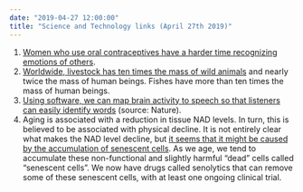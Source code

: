 ```yaml
---
date: "2019-04-27 12:00:00"
title: "Science and Technology links (April 27th 2019)"
---
```




1. [Women who use oral contraceptives have a harder time recognizing emotions of others](https://www.frontiersin.org/article/10.3389/fnins.2018.01041/full).
1. [Worldwide, livestock has ten times the mass of wild animals](https://t.co/tpI4I2faWe) and nearly twice the mass of human beings. Fishes have more than ten times the mass of human beings.
1. [Using software, we can map brain activity to speech so that listeners can easily identify words](https://www.nature.com/articles/s41586-019-1119-1) (source: Nature).
1. Aging is associated with a reduction in tissue NAD levels. In turn, this is believed to be associated with physical decline. It is not entirely clear what makes the NAD level decline, but [it seems that it might be caused by the accumulation of senescent cells](https://www.biorxiv.org/content/10.1101/609438v1). As we age, we tend to accumulate these non-functional and slightly harmful &ldquo;dead&rdquo; cells called &ldquo;senescent cells&rdquo;. We now have drugs called senolytics that can remove some of these senescent cells, with at least one ongoing clinical trial.



